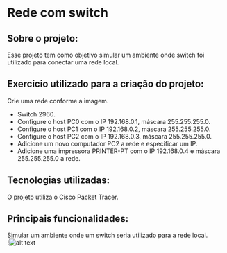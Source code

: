 # Rede com switch
## Sobre o projeto:
Esse projeto tem como objetivo simular um ambiente onde switch foi utilizado para conectar uma rede local. 
## Exercício utilizado para a criação do projeto:
Crie uma rede conforme a imagem. 
+ Switch 2960.
+ Configure o host PC0 com o IP 192.168.0.1, máscara 255.255.255.0. 
+ Configure o host PC1 com o IP 192.168.0.2, máscara 255.255.255.0. 
+ Configure o host PC2 com o IP 192.168.0.3, máscara 255.255.255.0. 
+ Adicione um novo computador PC2 a rede e especificar um IP.
+ Adicione uma impressora PRINTER-PT com o IP 192.168.0.4 e máscara 255.255.255.0 a rede. 

## Tecnologias utilizadas:
O projeto utiliza o Cisco Packet Tracer. 

## Principais funcionalidades:
Simular um ambiente onde um switch seria utilizado para a rede local. \
!![alt text](https://github.com/LuanGalatti/Projeto-packet-tracer-switch/blob/main/image.png)

